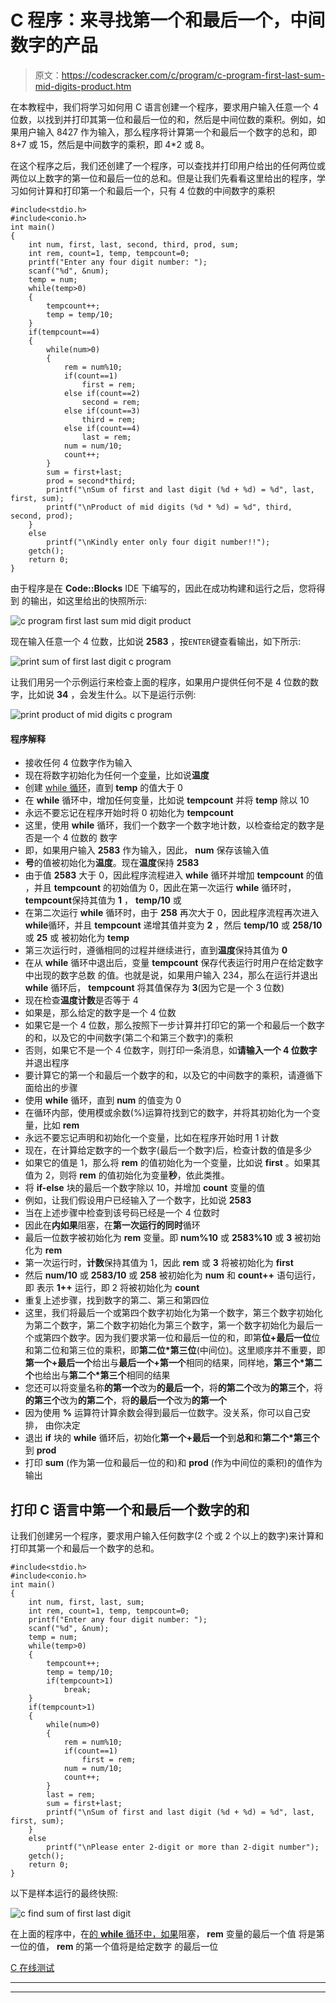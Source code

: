 # C 程序：来寻找第一个和最后一个，中间数字的产品

> 原文：<https://codescracker.com/c/program/c-program-first-last-sum-mid-digits-product.htm>

在本教程中，我们将学习如何用 C 语言创建一个程序，要求用户输入任意一个 4 位数，以找到并打印其第一位和最后一位的和，然后是中间位数的乘积。例如，如果用户输入 8427 作为输入，那么程序将计算第一个和最后一个数字的总和，即 8+7 或 15，然后是中间数字的乘积，即 4*2 或 8。

在这个程序之后，我们还创建了一个程序，可以查找并打印用户给出的任何两位或两位以上数字的第一位和最后一位的总和。但是让我们先看看这里给出的程序，学习如何计算和打印第一个和最后一个，只有 4 位数的中间数字的乘积

```
#include<stdio.h>
#include<conio.h>
int main()
{
    int num, first, last, second, third, prod, sum;
    int rem, count=1, temp, tempcount=0;
    printf("Enter any four digit number: ");
    scanf("%d", &num);
    temp = num;
    while(temp>0)
    {
        tempcount++;
        temp = temp/10;
    }
    if(tempcount==4)
    {
        while(num>0)
        {
            rem = num%10;
            if(count==1)
                first = rem;
            else if(count==2)
                second = rem;
            else if(count==3)
                third = rem;
            else if(count==4)
                last = rem;
            num = num/10;
            count++;
        }
        sum = first+last;
        prod = second*third;
        printf("\nSum of first and last digit (%d + %d) = %d", last, first, sum);
        printf("\nProduct of mid digits (%d * %d) = %d", third, second, prod);
    }
    else
        printf("\nKindly enter only four digit number!!");
    getch();
    return 0;
}
```

由于程序是在 **Code::Blocks** IDE 下编写的，因此在成功构建和运行之后，您将得到 的输出，如这里给出的快照所示:

![c program first last sum mid digit product](img/273cd14b4b23ee57c8430e67e33217eb.png)

现在输入任意一个 4 位数，比如说 **2583** ，按`ENTER`键查看输出，如下所示:

![print sum of first last digit c program](img/816ba87f27fcd17b39ed0ed58b5212d2.png)

让我们用另一个示例运行来检查上面的程序，如果用户提供任何不是 4 位数的数字，比如说 **34** ，会发生什么。以下是运行示例:

![print product of mid digits c program](img/db4fac37953dadbfbe11b284a11f6680.png)

#### 程序解释

*   接收任何 4 位数字作为输入
*   现在将数字初始化为任何一个[变量](/c/c-variables.htm)，比如说**温度**
*   创建 [while 循环](/c/c-while-loop.htm)，直到 **temp** 的值大于 0
*   在 **while** 循环中，增加任何变量，比如说 **tempcount** 并将 **temp** 除以 10
*   永远不要忘记在程序开始时将 0 初始化为 **tempcount**
*   这里，使用 **while** 循环，我们一个数字一个数字地计数，以检查给定的数字是否是一个 4 位数的 数字
*   即，如果用户输入 **2583** 作为输入，因此， **num** 保存该输入值
*   **号**的值被初始化为**温度**。现在**温度**保持 **2583**
*   由于值 **2583** 大于 0，因此程序流程进入 **while** 循环并增加 **tempcount** 的值 ，并且 **tempcount** 的初始值为 0，因此在第一次运行 **while** 循环时， **tempcount**保持其值为 **1** ， **temp/10** 或
*   在第二次运行 **while** 循环时，由于 **258** 再次大于 0，因此程序流程再次进入 **while**循环，并且 **tempcount** 递增其值并变为 **2** ，然后 **temp/10** 或 **258/10** 或 **25** 或 被初始化为 **temp**
*   第三次运行时，遵循相同的过程并继续进行，直到**温度**保持其值为 **0**
*   在从 **while** 循环中退出后，变量 **tempcount** 保存代表运行时用户在给定数字中出现的数字总数 的值。也就是说，如果用户输入 234，那么在运行并退出 **while** 循环后， **tempcount** 将其值保存为 **3**(因为它是一个 3 位数)
*   现在检查**温度计数**是否等于 4
*   如果是，那么给定的数字是一个 4 位数
*   如果它是一个 4 位数，那么按照下一步计算并打印它的第一个和最后一个数字的和，以及它的中间数字(第二个和第三个数字)的乘积
*   否则，如果它不是一个 4 位数字，则打印一条消息，如**请输入一个 4 位数字**并退出程序
*   要计算它的第一个和最后一个数字的和，以及它的中间数字的乘积，请遵循下面给出的步骤
*   使用 **while** 循环，直到 **num** 的值变为 0
*   在循环内部，使用模或余数(%)运算符找到它的数字，并将其初始化为一个变量，比如 **rem**
*   永远不要忘记声明和初始化一个变量，比如在程序开始时用 1 计数
*   现在，在计算给定数字的一个数字(最后一个数字)后，检查计数的值是多少
*   如果它的值是 1，那么将 **rem** 的值初始化为一个变量，比如说 **first** 。如果其值为 2，则将 **rem** 的值初始化为变量**秒**，依此类推。
*   将 **if-else** 块的最后一个数字除以 10，并增加 **count** 变量的值
*   例如，让我们假设用户已经输入了一个数字，比如说 **2583**
*   当在上述步骤中检查到该号码已经是一个 4 位数时
*   因此在**内如果**阻塞，在**第一次运行的同时**循环
*   最后一位数字被初始化为 **rem** 变量。即 **num%10** 或 **2583%10** 或 **3** 被初始化为 **rem**
*   第一次运行时，**计数**保持其值为 1，因此 **rem** 或 **3** 将被初始化为 **first**
*   然后 **num/10** 或 **2583/10** 或 **258** 被初始化为 **num** 和 **count++** 语句运行，即 表示 **1++** 运行，即 2 将被初始化为 **count**
*   重复上述步骤，找到数字的第二、第三和第四位
*   这里，我们将最后一个或第四个数字初始化为第一个数字，第三个数字初始化为第二个数字，第二个数字初始化为第三个数字，第一个数字初始化为最后一个或第四个数字。因为我们要求第一位和最后一位的和，即第**位+最后一位**位 和第二位和第三位的乘积，即**第二位*第三位**(中间位)。这里顺序并不重要，即 **第一个+最后一个**给出与**最后一个+第一个**相同的结果，同样地，**第三个*第二个**也给出与**第二个*第三个**相同的结果
*   您还可以将变量名称**的第一个**改为**的最后一个**，将**的第二个**改为**的第三个**，将**的第三个**改为**的第二个**，将**的最后一个**改为**的第一个**
*   因为使用 **%** 运算符计算余数会得到最后一位数字。没关系，你可以自己安排， 由你决定
*   退出 **if** 块的 **while** 循环后，初始化**第一个+最后一个**到**总和**和**第二个*第三个**到 **prod**
*   打印 **sum** (作为第一位和最后一位的和)和 **prod** (作为中间位的乘积)的值作为输出

## 打印 C 语言中第一个和最后一个数字的和

让我们创建另一个程序，要求用户输入任何数字(2 个或 2 个以上的数字)来计算和打印其第一个和最后一个数字的总和。

```
#include<stdio.h>
#include<conio.h>
int main()
{
    int num, first, last, sum;
    int rem, count=1, temp, tempcount=0;
    printf("Enter any four digit number: ");
    scanf("%d", &num);
    temp = num;
    while(temp>0)
    {
        tempcount++;
        temp = temp/10;
        if(tempcount>1)
            break;
    }
    if(tempcount>1)
    {
        while(num>0)
        {
            rem = num%10;
            if(count==1)
                first = rem;
            num = num/10;
            count++;
        }
        last = rem;
        sum = first+last;
        printf("\nSum of first and last digit (%d + %d) = %d", last, first, sum);
    }
    else
        printf("\nPlease enter 2-digit or more than 2-digit number");
    getch();
    return 0;
}
```

以下是样本运行的最终快照:

![c find sum of first last digit](img/7b2074657fe6d986a1345173c7a75571.png)

在上面的程序中，在[的 **while** 循环中，如果](/c/c-if-statement.htm)阻塞， **rem** 变量的最后一个值 将是第一位的值， **rem** 的第一个值将是给定数字 的最后一位

[C 在线测试](/exam/showtest.php?subid=2)

* * *

* * *